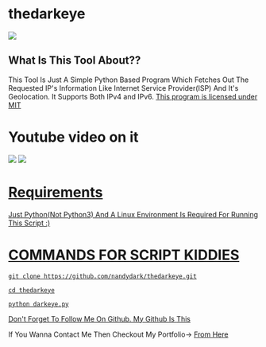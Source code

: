 # thedarkeye

<img src="https://user-images.githubusercontent.com/58636468/106131159-ce174500-610e-11eb-8d35-a45cacdcb907.jpg">

## What Is This Tool About??

This Tool Is Just A Simple Python Based Program Which Fetches Out The Requested IP's Information Like Internet Service Provider(ISP) And It's Geolocation.
It Supports Both IPv4 and IPv6.
[This program is licensed under MIT](https://github.com/nandydark/thedarkeye/blob/main/LICENSE)

# Youtube video on it
<a href="https://youtu.be/FK5XzxFzaA8"><img src="https://img.shields.io/badge/How%20To%20Use-OFFICIAL VIDEO-blue.svg?logo=Youtube"></a>
<a href="https://youtu.be/FK5XzxFzaA8"><img src="https://img.shields.io/youtube/views/FK5XzxFzaA8?style=social">

# Requirements
Just Python(Not Python3) And A Linux Environment Is Required For Running This Script :)

# COMMANDS FOR SCRIPT KIDDIES

```
git clone https://github.com/nandydark/thedarkeye.git

cd thedarkeye

python darkeye.py

```
Don't Forget To Follow Me On Github. My Github Is [This](https://github.com/nandydark)

If You Wanna Contact Me Then Checkout My Portfolio-> [From Here](https://nandydark.github.io/)
